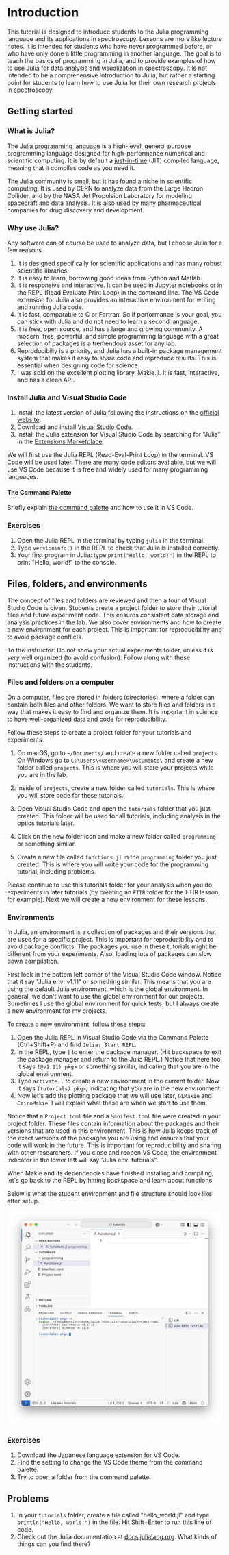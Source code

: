 # Introduction

This tutorial is designed to introduce students to the Julia programming language and its applications in spectroscopy.
Lessons are more like lecture notes.
It is intended for students who have never programmed before, or who have only done a little programming in another language. The goal is to teach the basics of programming in Julia, and to provide examples of how to use Julia for data analysis and visualization in spectroscopy.
It is not intended to be a comprehensive introduction to Julia, but rather a starting point for students to learn how to use Julia for their own research projects in spectroscopy.

## Getting started

### What is Julia?
The [Julia programming language](https://en.wikipedia.org/wiki/Julia_(programming_language)) is a high-level, general purpose programming language designed for high-performance numerical and scientific computing.
It is by default a [just-in-time](https://en.wikipedia.org/wiki/Just-in-time_compilation) (JIT) compiled language, meaning that it compiles code as you need it.

The Julia community is small, but it has found a niche in scientific computing.
It is used by CERN to analyze data from the Large Hadron Collider, and by the NASA Jet Propulsion Laboratory for modeling spacecraft and data analysis.
It is also used by many pharmaceutical companies for drug discovery and development.


### Why use Julia?
Any software can of course be used to analyze data, but I choose Julia for a few reasons.

1. It is designed specifically for scientific applications and has many robust scientific libraries.
2. It is easy to learn, borrowing good ideas from Python and Matlab.
3. It is responsive and interactive. It can be used in Jupyter notebooks or in the REPL (Read Evaluate Print Loop) in the command line. The VS Code extension for Julia also provides an interactive environment for writing and running Julia code.
4. It is fast, comparable to C or Fortran. So if performance is your goal, you can stick with Julia and do not need to learn a second language.
5. It is free, open source, and has a large and growing community. A modern, free, powerful, and simple programming language with a great selection of packages is a tremendous asset for any lab.
6. Reproducibiliy is a priority, and Julia has a built-in package management system that makes it easy to share code and reproduce results. This is essential when designing code for science.
7. I was sold on the excellent plotting library, Makie.jl. It is fast, interactive, and has a clean API.


### Install Julia and Visual Studio Code
1. Install the latest version of Julia following the instructions on the [official website](https://julialang.org/install/).
2. Download and install [Visual Studio Code](https://code.visualstudio.com/).
3. Install the Julia extension for Visual Studio Code by searching for "Julia" in the [Extensions Marketplace](https://marketplace.visualstudio.com/items?itemName=julialang.language-julia).

We will first use the Julia REPL (Read-Eval-Print Loop) in the terminal. VS Code will be used later.
There are many code editors available, but we will use VS Code because it is free and widely used for many programming languages.


#### The Command Palette
Briefly explain [the command palette](https://code.visualstudio.com/docs/getstarted/userinterface#_command-palette) and how to use it in VS Code.


### Exercises
1. Open the Julia REPL in the terminal by typing `julia` in the terminal.
2. Type `versioninfo()` in the REPL to check that Julia is installed correctly.
3. Your first program in Julia: type `print("Hello, world!")` in the REPL to print "Hello, world!" to the console.


## Files, folders, and environments
The concept of files and folders are reviewed and then a tour of Visual Studio Code is given.
Students create a project folder to store their tutorial files and future experiment code.
This ensures consistent data storage and analysis practices in the lab.
We also cover environments and how to create a new environment for each project.
This is important for reproducibility and to avoid package conflicts.

To the instructor: Do not show your actual experiments folder, unless it is *very* well organized (to avoid confusion). Follow along with these instructions with the students.


### Files and folders on a computer
On a computer, files are stored in folders (directories), where a folder can contain both files and other folders.
We want to store files and folders in a way that makes it easy to find and organize them.
It is important in science to have well-organized data and code for reproducibility.

Follow these steps to create a project folder for your tutorials and experiments:

1. On macOS, go to `~/Documents/` and create a new folder called `projects`. On Windows go to `C:\Users\<username>\Documents\` and create a new folder called `projects`. This is where you will store your projects while you are in the lab.

2. Inside of `projects`, create a new folder called `tutorials`. This is where you will store code for these tutorials.

3. Open Visual Studio Code and open the `tutorials` folder that you just created. This folder will be used for all tutorials, including analysis in the optics tutorials later.

4. Click on the new folder icon and make a new folder called `programming` or something similar.

5. Create a new file called `functions.jl` in the `programming` folder you just created. This is where you will write your code for the programming tutorial, including problems.

Please continue to use this tutorials folder for your analysis when you do experiments in later tutorials (by creating an `FTIR` folder for the FTIR lesson, for example). Next we will create a new environment for these lessons.


### Environments
In Julia, an environment is a collection of packages and their versions that are used for a specific project.
This is important for reproducibility and to avoid package conflicts.
The packages you use in these tutorials might be different from your experiments.
Also, loading lots of packages can slow down compilation.

First look in the bottom left corner of the Visual Studio Code window.
Notice that it say "Julia env: v1.11" or something similar.
This means that you are using the default Julia environment, which is the global environment.
In general, we don't want to use the global environment for our projects.
Sometimes I use the global environment for quick tests, but I always create a new environment for my projects.

To create a new environment, follow these steps:
1. Open the Julia REPL in Visual Studio Code via the Command Palette (Ctrl+Shift+P) and find `Julia: Start REPL`.
2. In the REPL, type `]` to enter the package manager. (Hit backspace to exit the package manager and return to the Julia REPL.)
Notice that here too, it says `(@v1.11) pkg>` or something similar, indicating that you are in the global environment.
3. Type `activate .` to create a new environment in the current folder.
Now it says `(tutorials) pkg>`, indicating that you are in the new environment.
4. Now let's add the plotting package that we will use later, `GLMakie` and `CairoMakie`. I will explain what these are when we start to use them.

Notice that a `Project.toml` file and a `Manifest.toml` file were created in your project folder.
These files contain information about the packages and their versions that are used in this environment.
This is how Julia keeps track of the exact versions of the packages you are using and ensures that your code will work in the future.
This is important for reproducibility and sharing with other researchers.
If you close and reopen VS Code, the environment indicator in the lower left will say "Julia env: tutorials".

When Makie and its dependencies have finished installing and compiling, let's go back to the REPL by hitting backspace and learn about functions.

Below is what the student environment and file structure should look like after setup.

![](../images/student_environment.png)


### Exercises
1. Download the Japanese language extension for VS Code.
2. Find the setting to change the VS Code theme from the command palette.
3. Try to open a folder from the command palette.


## Problems
1. In your `tutorials` folder, create a file called "hello_world.jl" and type `println("Hello, world!")` in the file. Hit Shift+Enter to run this line of code.
2. Check out the Julia documentation at [docs.julialang.org](https://docs.julialang.org/). What kinds of things can you find there?
